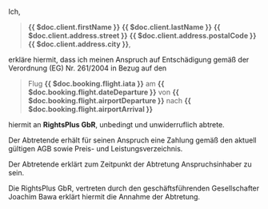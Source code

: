 Ich,

> **{{ $doc.client.firstName }}** **{{ $doc.client.lastName }}**&#13;
> **{{ $doc.client.address.street }}**&#13;
> **{{ $doc.client.address.postalCode }} {{ $doc.client.address.city }}**,

erkläre hiermit, dass ich meinen Anspruch auf Entschädigung gemäß der Verordnung (EG) Nr. 261/2004 in Bezug auf den

> Flug **{{ $doc.booking.flight.iata }}** am **{{ $doc.booking.flight.dateDeparture }}**&#13;
> von **{{ $doc.booking.flight.airportDeparture }}** nach **{{ $doc.booking.flight.airportArrival }}**

hiermit an **RightsPlus GbR**, unbedingt und unwiderruflich abtrete.

Der Abtretende erhält für seinen Anspruch eine Zahlung gemäß den aktuell gültigen AGB sowie Preis- und Leistungsverzeichnis.

Der Abtretende erklärt zum Zeitpunkt der Abtretung Anspruchsinhaber zu sein.

Die RightsPlus GbR, vertreten durch den geschäftsführenden Gesellschafter Joachim Bawa erklärt hiermit die Annahme der Abtretung.
